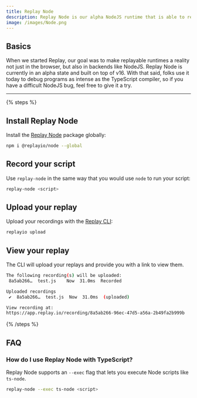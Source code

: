 ```yaml
---
title: Replay Node
description: Replay Node is our alpha NodeJS runtime that is able to record and deterministically replay scripts in the cloud.
image: /images/Node.png
---
```


## Basics

When we started Replay, our goal was to make replayable runtimes a reality not just in the browser, but also in backends like NodeJS.
Replay Node is currently in an alpha state and built on top of v16. With that said, folks use it today to debug programs as intense as the TypeScript compiler, so if you have a difficult NodeJS bug, feel free to give it a try.

---

{% steps %}

## Install Replay Node

Install the [Replay Node](https://www.npmjs.com/package/@replayio/node) package globally:

```sh
npm i @replayio/node --global
```

## Record your script

Use `replay-node` in the same way that you would use `node` to run your script:

```sh
replay-node <script>
```

## Upload your replay

Upload your recordings with the [Replay CLI](/reference/replay-cli/commands):

```sh
replayio upload
```

## View your replay

The CLI will upload your replays and provide you with a link to view them.

```sh
The following recording(s) will be uploaded:
 8a5ab266…  test.js    Now  31.0ms  Recorded

Uploaded recordings
 ✔  8a5ab266…  test.js  Now  31.0ms  (uploaded)

View recording at:
https://app.replay.io/recording/8a5ab266-96ec-47d5-a56a-2b49fa2b999b
```

{% /steps %}

## FAQ

### How do I use Replay Node with TypeScript?

Replay Node supports an `--exec` flag that lets you execute Node scripts like `ts-node`.

```sh
replay-node --exec ts-node <script>
```
